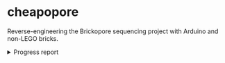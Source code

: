 # cheapopore
Reverse-engineering the Brickopore sequencing project with Arduino and non-LEGO bricks.

<details>

<summary>Progress report</summary>

| date       | did      |
| ---------- | ------------- |
| 2024-11-22 | ordered parts off Amazon; cheapest servo I cound find, cheapest color detector I could find, and the cheapest arduino nano knock-off I could find. The goal is to see how low the budget can be. Parts arrived over the span of one week. |
| 2024-11-29 | soldered microcontroller |
| 2024-11-29 | simple servo tutorial from [project hub](https://projecthub.arduino.cc/arduino_uno_guy/the-beginners-guide-to-micro-servos-ae2a30). Implemented in [simple_servo.ino](./tests/simple_servo/simple_servo.ino). |
| 2024-11-29 | button servo tutorial from [arduinogetstarted](https://arduinogetstarted.com/tutorials/arduino-button-servo-motor). Implemented in [button_servo.ino](./tests/button_servo/button_servo.ino). |

</details>